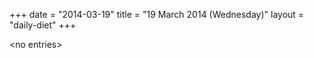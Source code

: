 +++
date = "2014-03-19"
title = "19 March 2014 (Wednesday)"
layout = "daily-diet"
+++


\<no entries\>
